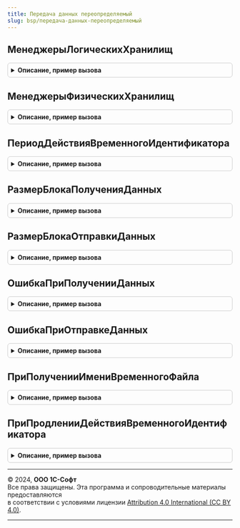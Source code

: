 ```yaml
---
title: Передача данных переопределяемый
slug: bsp/передача-данных-переопределяемый
---
```



## МенеджерыЛогическихХранилищ
<details style="margin: 1em 0; padding: 0.5em; border: 1px solid #ccc; border-radius: 6px;">

<summary style="font-weight: bold; cursor: pointer;">Описание, пример вызова</summary>

```bsl

// Определяет менеджеры логических хранилищ.
//
// Параметры:
//   ВсеМенеджерыЛогическихХранилищ - Соответствие из Строка - менеджеры логических хранилищ:
//    * Ключ - Строка - идентификатор логического хранилища;
//    * Значение - ОбщийМодуль - менеджер логического хранилища.
//
//@skip-check module-empty-method
Процедура МенеджерыЛогическихХранилищ(ВсеМенеджерыЛогическихХранилищ) Экспорт
```

Пример вызова
```bsl
ПередачаДанныхПереопределяемый.МенеджерыЛогическихХранилищ(ВсеМенеджерыЛогическихХранилищ) 
```
</details>

## МенеджерыФизическихХранилищ
<details style="margin: 1em 0; padding: 0.5em; border: 1px solid #ccc; border-radius: 6px;">

<summary style="font-weight: bold; cursor: pointer;">Описание, пример вызова</summary>

```bsl

// Определяет менеджеры физических хранилищ.
//
// Параметры:
//   ВсеМенеджерыФизическихХранилищ - Соответствие из Строка - менеджеры физических хранилищ:
//    * Ключ - Строка - идентификатор физического хранилища;
//    * Значение - ОбщийМодуль - менеджер физического хранилища.
//
//@skip-check module-empty-method
Процедура МенеджерыФизическихХранилищ(ВсеМенеджерыФизическихХранилищ) Экспорт
```

Пример вызова
```bsl
ПередачаДанныхПереопределяемый.МенеджерыФизическихХранилищ(ВсеМенеджерыФизическихХранилищ) 
```
</details>

## ПериодДействияВременногоИдентификатора
<details style="margin: 1em 0; padding: 0.5em; border: 1px solid #ccc; border-radius: 6px;">

<summary style="font-weight: bold; cursor: pointer;">Описание, пример вызова</summary>

```bsl

// Определяет период действия временного идентификатора.
//
// Параметры:
//   ПериодДействияВременногоИдентификатора - Число - период действия временного идентификатора.
//
//@skip-check module-empty-method
Процедура ПериодДействияВременногоИдентификатора(ПериодДействияВременногоИдентификатора) Экспорт
```

Пример вызова
```bsl
ПередачаДанныхПереопределяемый.ПериодДействияВременногоИдентификатора(ПериодДействияВременногоИдентификатора) 
```
</details>

## РазмерБлокаПолученияДанных
<details style="margin: 1em 0; padding: 0.5em; border: 1px solid #ccc; border-radius: 6px;">

<summary style="font-weight: bold; cursor: pointer;">Описание, пример вызова</summary>

```bsl

// Определяет размер блока получения данных.
//
// Параметры:
//   РазмерБлокаПолученияДанных - Число - размер блока получения данных в байтах.
//
//@skip-check module-empty-method
Процедура РазмерБлокаПолученияДанных(РазмерБлокаПолученияДанных) Экспорт
```

Пример вызова
```bsl
ПередачаДанныхПереопределяемый.РазмерБлокаПолученияДанных(РазмерБлокаПолученияДанных) 
```
</details>

## РазмерБлокаОтправкиДанных
<details style="margin: 1em 0; padding: 0.5em; border: 1px solid #ccc; border-radius: 6px;">

<summary style="font-weight: bold; cursor: pointer;">Описание, пример вызова</summary>

```bsl

// Определяет размер блока отправки данных.
//
// Параметры:
//   РазмерБлокаОтправкиДанных - Число - размер блока отправки данных в байтах.
//
//@skip-check module-empty-method
Процедура РазмерБлокаОтправкиДанных(РазмерБлокаОтправкиДанных) Экспорт
```

Пример вызова
```bsl
ПередачаДанныхПереопределяемый.РазмерБлокаОтправкиДанных(РазмерБлокаОтправкиДанных) 
```
</details>

## ОшибкаПриПолученииДанных
<details style="margin: 1em 0; padding: 0.5em; border: 1px solid #ccc; border-radius: 6px;">

<summary style="font-weight: bold; cursor: pointer;">Описание, пример вызова</summary>

```bsl

// Вызывается при ошибке получения данных.
//
// Параметры:
//   Ответ - HTTPСервисОтвет - ответ сервиса при получении данных.
//
//@skip-check module-empty-method
Процедура ОшибкаПриПолученииДанных(Ответ) Экспорт
```

Пример вызова
```bsl
ПередачаДанныхПереопределяемый.ОшибкаПриПолученииДанных(Ответ) 
```
</details>

## ОшибкаПриОтправкеДанных
<details style="margin: 1em 0; padding: 0.5em; border: 1px solid #ccc; border-radius: 6px;">

<summary style="font-weight: bold; cursor: pointer;">Описание, пример вызова</summary>

```bsl

// Вызывается при ошибке отправки данных.
//
// Параметры:
//   Ответ - HTTPСервисОтвет - ответ сервиса при отправке данных.
//
//@skip-check module-empty-method
Процедура ОшибкаПриОтправкеДанных(Ответ) Экспорт
```

Пример вызова
```bsl
ПередачаДанныхПереопределяемый.ОшибкаПриОтправкеДанных(Ответ) 
```
</details>

## ПриПолученииИмениВременногоФайла
<details style="margin: 1em 0; padding: 0.5em; border: 1px solid #ccc; border-radius: 6px;">

<summary style="font-weight: bold; cursor: pointer;">Описание, пример вызова</summary>

```bsl

// Вызывается при получении имени временного файла.
//
// Параметры:
//   ИмяВременногоФайла - Строка - имя временного файла.
//   Расширение - Строка - желаемое расширение имени временного файла.
//   ДополнительныеПараметры - Структура - дополнительные параметры временного файла.
//
//@skip-check module-empty-method
Процедура ПриПолученииИмениВременногоФайла(ИмяВременногоФайла, Расширение, ДополнительныеПараметры) Экспорт
```

Пример вызова
```bsl
ПередачаДанныхПереопределяемый.ПриПолученииИмениВременногоФайла(ИмяВременногоФайла, Расширение, ДополнительныеПараметры) 
```
</details>

## ПриПродленииДействияВременногоИдентификатора
<details style="margin: 1em 0; padding: 0.5em; border: 1px solid #ccc; border-radius: 6px;">

<summary style="font-weight: bold; cursor: pointer;">Описание, пример вызова</summary>

```bsl

// Вызывается при продлении действия временного идентификатора.
//
// Параметры:
//   Идентификатор - Строка - идентификатор запроса.
//   Дата - Дата - дата регистрации запроса.
//   Запрос - Структура - исходный HTTP-запрос:
//    * HTTPМетод - Строка - HTTP-метод;
//    * БазовыйURL - Строка - базовая часть URL-запроса, включающая имя сервиса;
//    * Заголовки - ФиксированноеСоответствие из Строка - заголовки HTTP-запроса;
//    * ОтносительныйURL - Строка - относительную часть URL-адреса (относительно сервиса);
//    * ПараметрыURL - ФиксированноеСоответствие из Строка - части URL-адреса, которые были параметризованы в шаблоне;
//    * ПараметрыЗапроса - ФиксированноеСоответствие из Строка - параметры запроса (в строке URL-адреса параметры следуют после знака запроса);
//    * ИдентификаторЗапроса - Строка - уникальный идентификатор запроса;
//    * ТипЗапроса - Строка - тип запроса;
//    * ИмяВременногоФайла - Строка - имя используемого временного файла.
//
//@skip-check module-empty-method
Процедура ПриПродленииДействияВременногоИдентификатора(Идентификатор, Дата, Запрос) Экспорт
```

Пример вызова
```bsl
ПередачаДанныхПереопределяемый.ПриПродленииДействияВременногоИдентификатора(Идентификатор, Дата, Запрос) 
```
</details>

---

© 2024, **ООО 1С-Софт**  
Все права защищены. Эта программа и сопроводительные материалы предоставляются  
в соответствии с условиями лицензии [Attribution 4.0 International (CC BY 4.0)](https://creativecommons.org/licenses/by/4.0/legalcode).

---
